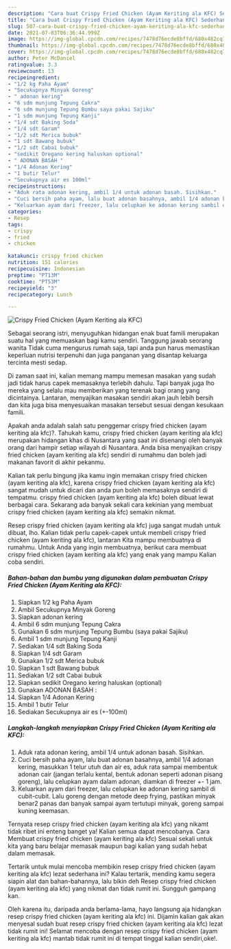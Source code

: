 ```yaml
---
description: "Cara buat Crispy Fried Chicken (Ayam Keriting ala KFC) Sederhana Untuk Jualan"
title: "Cara buat Crispy Fried Chicken (Ayam Keriting ala KFC) Sederhana Untuk Jualan"
slug: 507-cara-buat-crispy-fried-chicken-ayam-keriting-ala-kfc-sederhana-untuk-jualan
date: 2021-07-03T06:36:44.999Z
image: https://img-global.cpcdn.com/recipes/7478d76ecde8bffd/680x482cq70/crispy-fried-chicken-ayam-keriting-ala-kfc-foto-resep-utama.jpg
thumbnail: https://img-global.cpcdn.com/recipes/7478d76ecde8bffd/680x482cq70/crispy-fried-chicken-ayam-keriting-ala-kfc-foto-resep-utama.jpg
cover: https://img-global.cpcdn.com/recipes/7478d76ecde8bffd/680x482cq70/crispy-fried-chicken-ayam-keriting-ala-kfc-foto-resep-utama.jpg
author: Peter McDaniel
ratingvalue: 3.3
reviewcount: 13
recipeingredient:
- "1/2 kg Paha Ayam"
- "Secukupnya Minyak Goreng"
- " adonan kering"
- "6 sdm munjung Tepung Cakra"
- "6 sdm munjung Tepung Bumbu saya pakai Sajiku"
- "1 sdm munjung Tepung Kanji"
- "1/4 sdt Baking Soda"
- "1/4 sdt Garam"
- "1/2 sdt Merica bubuk"
- "1 sdt Bawang bubuk"
- "1/2 sdt Cabai bubuk"
- "sedikit Oregano kering haluskan optional"
- " ADONAN BASAH "
- "1/4 Adonan Kering"
- "1 butir Telur"
- "Secukupnya air es 100ml"
recipeinstructions:
- "Aduk rata adonan kering, ambil 1/4 untuk adonan basah. Sisihkan."
- "Cuci bersih paha ayam, lalu buat adonan basahnya, ambil 1/4 adonan kering, masukkan 1 telur utuh dan air es, aduk rata sampai membentuk adonan cair (jangan terlalu kental, bentuk adonan seperti adonan pisang goreng), lalu celupkan ayam dalam adonan, diamkan di freezer +- 1 jam."
- "Keluarkan ayam dari freezer, lalu celupkan ke adonan kering sambil di cubit-cubit. Lalu goreng dengan metode deep frying, pastikan minyak benar2 panas dan banyak sampai ayam tertutupi minyak, goreng sampai kuning keemasan."
categories:
- Resep
tags:
- crispy
- fried
- chicken

katakunci: crispy fried chicken 
nutrition: 151 calories
recipecuisine: Indonesian
preptime: "PT13M"
cooktime: "PT53M"
recipeyield: "3"
recipecategory: Lunch

---
```



![Crispy Fried Chicken (Ayam Keriting ala KFC)](https://img-global.cpcdn.com/recipes/7478d76ecde8bffd/680x482cq70/crispy-fried-chicken-ayam-keriting-ala-kfc-foto-resep-utama.jpg)

Sebagai seorang istri, menyuguhkan hidangan enak buat famili merupakan suatu hal yang memuaskan bagi kamu sendiri. Tanggung jawab seorang  wanita Tidak cuma mengurus rumah saja, tapi anda pun harus memastikan keperluan nutrisi terpenuhi dan juga panganan yang disantap keluarga tercinta mesti sedap.

Di zaman  saat ini, kalian memang mampu memesan masakan yang sudah jadi tidak harus capek memasaknya terlebih dahulu. Tapi banyak juga lho mereka yang selalu mau memberikan yang terenak bagi orang yang dicintainya. Lantaran, menyajikan masakan sendiri akan jauh lebih bersih dan kita juga bisa menyesuaikan masakan tersebut sesuai dengan kesukaan famili. 



Apakah anda adalah salah satu penggemar crispy fried chicken (ayam keriting ala kfc)?. Tahukah kamu, crispy fried chicken (ayam keriting ala kfc) merupakan hidangan khas di Nusantara yang saat ini disenangi oleh banyak orang dari hampir setiap wilayah di Nusantara. Anda bisa menyajikan crispy fried chicken (ayam keriting ala kfc) sendiri di rumahmu dan boleh jadi makanan favorit di akhir pekanmu.

Kalian tak perlu bingung jika kamu ingin memakan crispy fried chicken (ayam keriting ala kfc), karena crispy fried chicken (ayam keriting ala kfc) sangat mudah untuk dicari dan anda pun boleh memasaknya sendiri di tempatmu. crispy fried chicken (ayam keriting ala kfc) boleh dibuat lewat berbagai cara. Sekarang ada banyak sekali cara kekinian yang membuat crispy fried chicken (ayam keriting ala kfc) semakin nikmat.

Resep crispy fried chicken (ayam keriting ala kfc) juga sangat mudah untuk dibuat, lho. Kalian tidak perlu capek-capek untuk membeli crispy fried chicken (ayam keriting ala kfc), lantaran Kita mampu membuatnya di rumahmu. Untuk Anda yang ingin membuatnya, berikut cara membuat crispy fried chicken (ayam keriting ala kfc) yang enak yang mampu Kalian coba sendiri.

<!--inarticleads1-->

##### Bahan-bahan dan bumbu yang digunakan dalam pembuatan Crispy Fried Chicken (Ayam Keriting ala KFC):

1. Siapkan 1/2 kg Paha Ayam
1. Ambil Secukupnya Minyak Goreng
1. Siapkan  adonan kering
1. Ambil 6 sdm munjung Tepung Cakra
1. Gunakan 6 sdm munjung Tepung Bumbu (saya pakai Sajiku)
1. Ambil 1 sdm munjung Tepung Kanji
1. Sediakan 1/4 sdt Baking Soda
1. Siapkan 1/4 sdt Garam
1. Gunakan 1/2 sdt Merica bubuk
1. Siapkan 1 sdt Bawang bubuk
1. Sediakan 1/2 sdt Cabai bubuk
1. Siapkan sedikit Oregano kering haluskan (optional)
1. Gunakan  ADONAN BASAH :
1. Siapkan 1/4 Adonan Kering
1. Ambil 1 butir Telur
1. Sediakan Secukupnya air es (+-100ml)




<!--inarticleads2-->

##### Langkah-langkah menyiapkan Crispy Fried Chicken (Ayam Keriting ala KFC):

1. Aduk rata adonan kering, ambil 1/4 untuk adonan basah. Sisihkan.
1. Cuci bersih paha ayam, lalu buat adonan basahnya, ambil 1/4 adonan kering, masukkan 1 telur utuh dan air es, aduk rata sampai membentuk adonan cair (jangan terlalu kental, bentuk adonan seperti adonan pisang goreng), lalu celupkan ayam dalam adonan, diamkan di freezer +- 1 jam.
1. Keluarkan ayam dari freezer, lalu celupkan ke adonan kering sambil di cubit-cubit. Lalu goreng dengan metode deep frying, pastikan minyak benar2 panas dan banyak sampai ayam tertutupi minyak, goreng sampai kuning keemasan.




Ternyata resep crispy fried chicken (ayam keriting ala kfc) yang nikamt tidak ribet ini enteng banget ya! Kalian semua dapat mencobanya. Cara Membuat crispy fried chicken (ayam keriting ala kfc) Sesuai sekali untuk kita yang baru belajar memasak maupun bagi kalian yang sudah hebat dalam memasak.

Tertarik untuk mulai mencoba membikin resep crispy fried chicken (ayam keriting ala kfc) lezat sederhana ini? Kalau tertarik, mending kamu segera siapin alat dan bahan-bahannya, lalu bikin deh Resep crispy fried chicken (ayam keriting ala kfc) yang nikmat dan tidak rumit ini. Sungguh gampang kan. 

Oleh karena itu, daripada anda berlama-lama, hayo langsung aja hidangkan resep crispy fried chicken (ayam keriting ala kfc) ini. Dijamin kalian gak akan menyesal sudah buat resep crispy fried chicken (ayam keriting ala kfc) lezat tidak rumit ini! Selamat mencoba dengan resep crispy fried chicken (ayam keriting ala kfc) mantab tidak rumit ini di tempat tinggal kalian sendiri,oke!.

